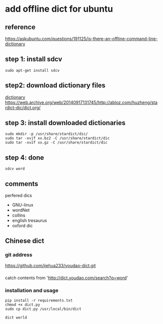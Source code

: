 # add offline dict for ubuntu
## reference
https://askubuntu.com/questions/191125/is-there-an-offline-command-line-dictionary

## step 1: install sdcv
```
sudo apt-get install sdcv
```

## step2: download dictionary files
[dictionary](https://web.archive.org/web/20140917131745/https:)
https://web.archive.org/web/20140917131745/http://abloz.com/huzheng/stardict-dic/dict.org/

## step 3: install downloaded dictionaries
```
sudo mkdir -p /usr/share/stardict/dic/
sudo tar -xvjf xx.bz2 -C /usr/share/stardict/dic
sudo tar -xvzf xx.gz -C /usr/share/stardict/dic
```

## step 4: done
```
sdcv word
```

## comments
perfered dics
* GNU-linux
* wordNet
* collins
* english tresaurus
* oxford dic

## Chinese dict
### git address
https://github.com/jiehua233/youdao-dict.git

###
catch contents from 'http://dict.youdao.com/search?q=word'

### installation and usage
```
pip install -r requirements.txt
chmod +x dict.py
sudo cp dict.py /usr/local/bin/dict

dict world
```

